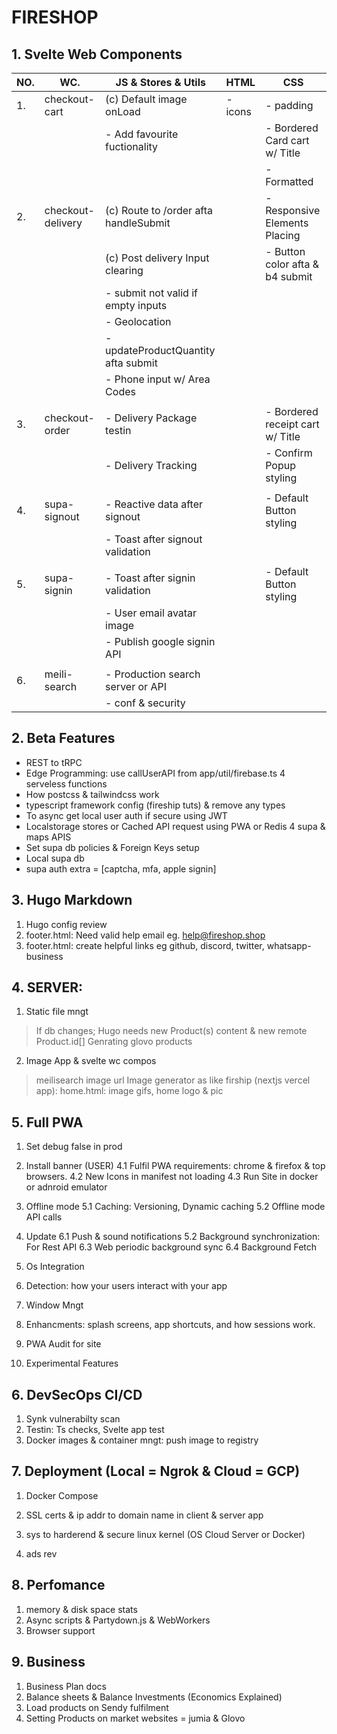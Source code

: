 # FIRESHOP

## 1. Svelte Web Components

| NO. | WC.               | JS & Stores & Utils                   | HTML    | CSS                              |
| --- | ----------------- | ------------------------------------- | ------- | -------------------------------- |
| 1.  | checkout-cart     | (c) Default image onLoad              | - icons | - padding                        |
|     |                   | - Add favourite fuctionality          |         | - Bordered Card cart w/ Title    |
|     |                   |                                       |         | - Formatted                      |
| 2.  | checkout-delivery | (c) Route to /order afta handleSubmit |         | - Responsive Elements Placing    |
|     |                   | (c) Post delivery Input clearing      |         | - Button color afta & b4 submit  |
|     |                   | - submit not valid if empty inputs    |         |
|     |                   | - Geolocation                         |         |                                  |
|     |                   | - updateProductQuantity afta submit   |         |
|     |                   | - Phone input w/ Area Codes           |         |
|     |                   |                                       |         |                                  |
| 3.  | checkout-order    | - Delivery Package testin             |         | - Bordered receipt cart w/ Title |
|     |                   | - Delivery Tracking                   |         | - Confirm Popup styling          |
|     |                   |                                       |         |                                  |
| 4.  | supa-signout      | - Reactive data after signout         |         | - Default Button styling         |
|     |                   | - Toast after signout validation      |         |                                  |
|     |                   |                                       |         |                                  |
| 5.  | supa-signin       | - Toast after signin validation       |         | - Default Button styling         |
|     |                   | - User email avatar image             |         |                                  |
|     |                   | - Publish google signin API           |         |                                  |
|     |                   |                                       |         |                                  |
| 6.  | meili-search      | - Production search server or API     |         |                                  |
|     |                   | - conf & security                     |         |                                  |

## 2. Beta Features

- REST to tRPC
- Edge Programming: use callUserAPI from app/util/firebase.ts 4 serveless functions
- How postcss & tailwindcss work
- typescript framework config (fireship tuts) & remove any types
- To async get local user auth if secure using JWT
- Localstorage stores or Cached API request using PWA or Redis 4 supa & maps APIS
- Set supa db policies & Foreign Keys setup
- Local supa db
- supa auth extra = [captcha, mfa, apple signin]

## 3. Hugo Markdown

1. Hugo config review
1. footer.html: Need valid help email eg. help@fireshop.shop
1. footer.html: create helpful links eg github, discord, twitter, whatsapp-business

## 4. SERVER:

1. Static file mngt

> If db changes; Hugo needs new Product(s) content & new remote Product.id[]
> Genrating glovo products

2. Image App & svelte wc compos

> meilisearch image url
> Image generator as like firship (nextjs vercel app): home.html: image gifs, home logo & pic

## 5. Full PWA

1.  Set debug false in prod

2.  Install banner (USER)
    4.1 Fulfil PWA requirements: chrome & firefox & top browsers.
    4.2 New Icons in manifest not loading
    4.3 Run Site in docker or adnroid emulator
3.  Offline mode
    5.1 Caching: Versioning, Dynamic caching
    5.2 Offline mode API calls

4.  Update
    6.1 Push & sound notifications
    5.2 Background synchronization: For Rest API
    6.3 Web periodic background sync
    6.4 Background Fetch
5.  Os Integration
6.  Detection: how your users interact with your app
7.  Window Mngt
8.  Enhancments: splash screens, app shortcuts, and how sessions work.
9.  PWA Audit for site
10. Experimental Features

## 6. DevSecOps CI/CD

1. Synk vulnerabilty scan
2. Testin: Ts checks, Svelte app test
3. Docker images & container mngt: push image to registry

## 7. Deployment (Local = Ngrok & Cloud = GCP)

1. Docker Compose
2. SSL certs & ip addr to domain name in client & server app

3. sys to harderend & secure linux kernel (OS Cloud Server or Docker)
4. ads rev

## 8. Perfomance

1. memory & disk space stats
2. Async scripts & Partydown.js & WebWorkers
3. Browser support

## 9. Business

1. Business Plan docs
2. Balance sheets & Balance Investments (Economics Explained)
3. Load products on Sendy fulfilment
4. Setting Products on market websites = jumia & Glovo

